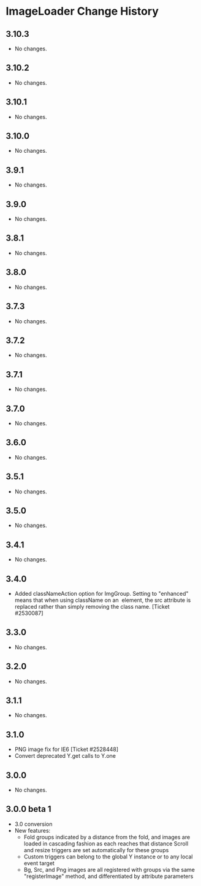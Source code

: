 ImageLoader Change History
==========================

3.10.3
------

* No changes.

3.10.2
------

* No changes.

3.10.1
------

* No changes.

3.10.0
------

* No changes.

3.9.1
-----

* No changes.

3.9.0
-----

* No changes.

3.8.1
-----

* No changes.

3.8.0
-----

  * No changes.

3.7.3
-----

* No changes.

3.7.2
-----

* No changes.

3.7.1
-----

* No changes.

3.7.0
-----

* No changes.

3.6.0
-----

* No changes.

3.5.1
-----
  * No changes.

3.5.0
-----
  * No changes.

3.4.1
-----
  * No changes.

3.4.0
-----
  * Added classNameAction option for ImgGroup. Setting to "enhanced" means that
   when using className on an <img> element, the src attribute is replaced
   rather than simply removing the class name. [Ticket #2530087]

3.3.0
-----
  * No changes.

3.2.0
-----
  * No changes.

3.1.1
-----
  * No changes.

3.1.0
-----
  * PNG image fix for IE6 [Ticket #2528448]
  * Convert deprecated Y.get calls to Y.one

3.0.0
-----
  * No changes.

3.0.0 beta 1
------------
  * 3.0 conversion
  * New features:
    * Fold groups indicated by a distance from the fold, and images are
      loaded in cascading fashion as each reaches that distance
      Scroll and resize triggers are set automatically for these groups
    * Custom triggers can belong to the global Y instance or to any local event
      target
    * Bg, Src, and Png images are all registered with groups via the same
      "registerImage" method, and differentiated by attribute parameters

